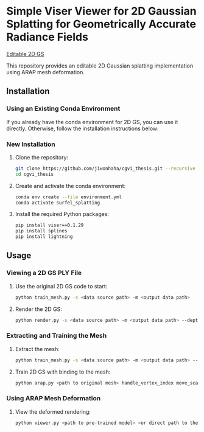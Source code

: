 # Simple Viser Viewer for 2D Gaussian Splatting for Geometrically Accurate Radiance Fields

[Editable 2D GS](https://github.com/jiwonhaha/cgvi_thesis)

This repository provides an editable 2D Gaussian splatting implementation using ARAP mesh deformation.

## Installation

### Using an Existing Conda Environment

If you already have the conda environment for 2D GS, you can use it directly. Otherwise, follow the installation instructions below:

### New Installation

1. Clone the repository:
    ```bash
    git clone https://github.com/jiwonhaha/cgvi_thesis.git --recursive
    cd cgvi_thesis
    ```

2. Create and activate the conda environment:
    ```bash
    conda env create --file environment.yml
    conda activate surfel_splatting
    ```

3. Install the required Python packages:
    ```bash
    pip install viser==0.1.29
    pip install splines
    pip install lightning
    ```

## Usage

### Viewing a 2D GS PLY File

1. Use the original 2D GS code to start:
    ```bash
    python train_mesh.py -s <data source path> -m <output data path>
    ```

2. Render the 2D GS:
    ```bash
    python render.py -s <data source path> -m <output data path> --depth_ratio 1 --skip_test --skip_train
    ```

### Extracting and Training the Mesh

1. Extract the mesh:
    ```bash
    python train_mesh.py -s <data source path> -m <output data path> --mesh_path <path to original mesh>
    ```

2. Train 2D GS with binding to the mesh:
    ```bash
    python arap.py <path to original mesh> handle_vertex_index move_scale how_many_static_vertices_around_static_vertex given_static_vertex_index
    ```

### Using ARAP Mesh Deformation

1. View the deformed rendering:
    ```bash
    python viewer.py <path to pre-trained model> <or direct path to the ply file> -s <data source path> --mesh_path <path to deformed mesh>
    ```
